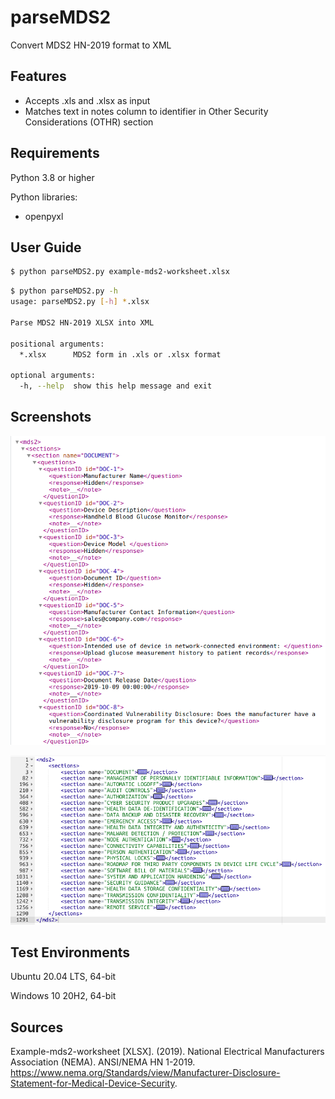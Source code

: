 # parseMDS2
Convert MDS2 HN-2019 format to XML


## Features
* Accepts .xls and .xlsx as input
* Matches text in notes column to identifier in Other Security Considerations (OTHR) section


## Requirements
Python 3.8 or higher

Python libraries:
* openpyxl


## User Guide
```sh
$ python parseMDS2.py example-mds2-worksheet.xlsx
```

```sh
$ python parseMDS2.py -h
usage: parseMDS2.py [-h] *.xlsx

Parse MDS2 HN-2019 XLSX into XML

positional arguments:
  *.xlsx      MDS2 form in .xls or .xlsx format

optional arguments:
  -h, --help  show this help message and exit
```


## Screenshots
![XML Output](img/screenshot_xml_output.png)

![XML_Sections](img/screenshot_xml_sections.png)


## Test Environments
Ubuntu 20.04 LTS, 64-bit

Windows 10 20H2, 64-bit


## Sources
Example-mds2-worksheet [XLSX]. (2019). National Electrical Manufacturers Association (NEMA). ANSI/NEMA HN 1-2019. https://www.nema.org/Standards/view/Manufacturer-Disclosure-Statement-for-Medical-Device-Security.
